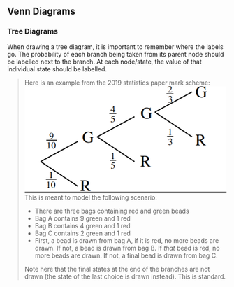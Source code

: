## Venn Diagrams

### Tree Diagrams
When drawing a tree diagram, it is important to remember where the labels go.
The probability of each branch being taken from its parent node should be labelled next to the branch. At each node/state, the value of that individual state should be labelled.
> Here is an example from the 2019 statistics paper mark scheme:
> ![A valid tree diagram](./../../Images/Tree_Diagram.png)
>This is meant to model the following scenario:
>- There are three bags containing red and green beads
>- Bag A contains 9 green and 1 red
>- Bag B contains 4 green and 1 red
>- Bag C contains 2 green and 1 red
>- First, a bead is drawn from bag A, if it is red, no more beads are drawn. If not, a bead is drawn from bag B. If *that* bead is red, no more beads are drawn. If not, a final bead is drawn from bag C.
> 
> Note here that the final states at the end of the branches are not drawn (the state of the last choice is drawn instead). This is standard.